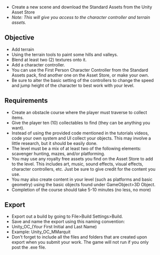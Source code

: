 * Create a new scene and download the Standard Assets from the Unity Asset Store
* *Note: This will give you access to the character controller and terrain assets.*

## Objective
* Add terrain
* Using the terrain tools to paint some hills and valleys.
* Blend at least two (2) textures onto it.
* Add a character controller.
* You can use the First Person Character Controller from the Standard Assets pack, find another one on the Asset Store, or make your own.
* Be sure to alter the basic setting of the controllers to change the speed and jump height of the character to best work with your level.

## Requirements
* Create an obstacle course where the player must traverse to collect items.
* Give the player ten (10) collectables to find (they can be anything you want).
* Instead of using the provided code mentioned in the tutorials videos, code your own system and UI collect your objects. This may involve a little research, but it should be easily done.
* The level must be a mix of at least two of the following elements: scavenger hunting, mazes, and/or platforming.
* You may use any royalty free assets you find on the Asset Store to add to the level. This includes art, music, sound effects, visual effects, character controllers, etc. Just be sure to give credit for the content you use.
* You may also create content in your level (such as platforms and basic geometry) using the basic objects found under GameObject&gt;3D Object.
* Completion of the course should take 5-10 minutes (no less, no more)

## Export
* Export out a build by going to File&gt;Build Settings&gt;Build.
* Save and name the export using this naming convention:
* Unity_OC_(Your First Initial and Last Name)
* Example: Unity_OC_MMarquit
* Don&#39;t forget to include all the files and folders that are created upon export when you submit your work. The game will not run if you only post the .exe file.
